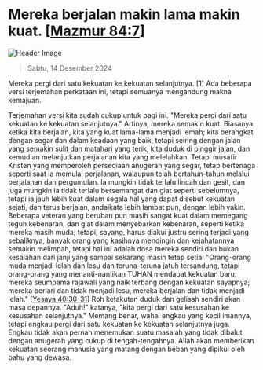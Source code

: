 
# Mereka berjalan makin lama makin kuat. [[Mazmur 84:7](http://alkitab.sabda.org/?Mazmur%2084:7)]

![Header Image](https://alkitab.app/slice/sunrise.jpg)

> Sabtu, 14 Desember 2024

Mereka pergi dari satu kekuatan ke kekuatan selanjutnya. [1] Ada beberapa versi terjemahan perkataan ini, tetapi semuanya mengandung makna kemajuan.

Terjemahan versi kita sudah cukup untuk pagi ini. "Mereka pergi dari satu kekuatan ke kekuatan selanjutnya." Artinya, mereka semakin kuat. Biasanya, ketika kita berjalan, kita yang kuat lama-lama menjadi lemah; kita berangkat dengan segar dan dalam keadaan yang baik, tetapi seiring dengan jalan yang semakin sulit dan matahari yang terik, kita duduk di pinggir jalan, dan kemudian melanjutkan perjalanan kita yang melelahkan. Tetapi musafir Kristen yang memperoleh persediaan anugerah yang segar, tetap bertenaga seperti saat ia memulai perjalanan, walaupun telah bertahun-tahun melalui perjalanan dan pergumulan. Ia mungkin tidak terlalu lincah dan gesit, dan juga mungkin ia tidak terlalu bersemangat dan giat seperti sebelumnya, tetapi ia jauh lebih kuat dalam segala hal yang dapat disebut kekuatan sejati, dan terus berjalan, andaikata lebih lambat pun, dengan lebih yakin. Beberapa veteran yang beruban pun masih sangat kuat dalam memegang teguh kebenaran, dan giat dalam menyebarkan kebenaran, seperti ketika mereka masih muda; tetapi, sayang, harus diakui justru sering terjadi yang sebaliknya, banyak orang yang kasihnya mendingin dan kejahatannya semakin melimpah, tetapi hal ini adalah dosa mereka sendiri dan bukan kesalahan dari janji yang sampai sekarang masih tetap setia: "Orang-orang muda menjadi lelah dan lesu dan teruna-teruna jatuh tersandung, tetapi orang-orang yang menanti-nantikan TUHAN mendapat kekuatan baru: mereka seumpama rajawali yang naik terbang dengan kekuatan sayapnya; mereka berlari dan tidak menjadi lesu, mereka berjalan dan tidak menjadi lelah." [[Yesaya 40:30-31](http://alkitab.sabda.org/?Yesaya%2040:30-31)] Roh ketakutan duduk dan gelisah sendiri akan masa depannya. "Aduh!" katanya, "kita pergi dari satu kesusahan ke kesusahan selanjutnya." Memang benar, wahai engkau yang kecil imannya, tetapi engkau pergi dari satu kekuatan ke kekuatan selanjutnya juga. Engkau tidak akan pernah menemukan suatu masalah yang tidak dibalut dengan anugerah yang cukup di tengah-tengahnya. Allah akan memberikan kekuatan seorang manusia yang matang dengan beban yang dipikul oleh bahu yang dewasa.
    